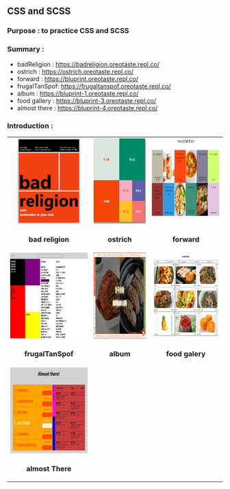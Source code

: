 ## CSS and SCSS

### Purpose : to practice CSS and SCSS <br>

### Summary :

- badReligion : https://badreligion.oreotaste.repl.co/
- ostrich : https://ostrich.oreotaste.repl.co/
- forward : https://bluprint.oreotaste.repl.co/
- frugalTanSpof: https://frugaltanspof.oreotaste.repl.co/
- album : https://bluprint-1.oreotaste.repl.co/
- food gallery : https://bluprint-3.oreotaste.repl.co/
- almost there : https://bluprint-4.oreotaste.repl.co/

### Introduction :

<table>
  <tr>
    <td align="center">
      <img class="img-item" height="200px" src="https://github.com/oreoTaste/css-and-scss/blob/master/asset/img/badReligion.jpg?raw=true"/><br>
      <h3>bad religion</h3>
    </td>
    <td align="center">
      <img class="img-item" height="200px" src="https://github.com/oreoTaste/css-and-scss/blob/master/asset/img/ostrich.jpg?raw=true"/><br>
      <h3>ostrich</h3>
    </td>
    <td align="center">
      <img class="img-item" height="200px" src="https://github.com/oreoTaste/css-and-scss/blob/master/asset/img/forward.jpg?raw=true"/><br>
      <h3>forward</h3>
    </td>
  </tr>
  <tr>
    <td align="center">
      <img class="img-item" height="200px" src="https://github.com/oreoTaste/css-and-scss/blob/master/asset/img/frugaltanspof.jpg?raw=true"/><br>
      <h3>frugalTanSpof</h3>
    </td>
    <td align="center">
      <img class="img-item" height="200px" src="https://github.com/oreoTaste/css-and-scss/blob/master/asset/img/album.jpg?raw=true"/><br>
      <h3>album</h3>
    </td>
    <td align="center">
      <img class="img-item" height="200px" src="https://github.com/oreoTaste/css-and-scss/blob/master/asset/img/foodGallery.jpg?raw=true"/><br>
      <h3>food galery</h3>
    </td>
  </tr>
  <tr>
    <td align="center">
      <img class="img-item"  height="200px" src="https://github.com/oreoTaste/css-and-scss/blob/master/asset/img/almostThere.jpg?raw=true"/><br>
      <h3>almost There</h3>
    </td>
    <td align="center"></td>
    <td align="center"></td>
  </tr>
</table>

